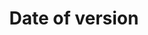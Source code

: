 ---
title: 'Date of version'
field: 'is.dateOfVersion'
slug: 'global-date-of-version'
description: 'Date as indicated on the resource'
comment: 'yyyy-mm-dd'
required: False
module: 'Status'
cluster: 'Global'
policy: 'Date. Single value only.'
layout: 'home'
---